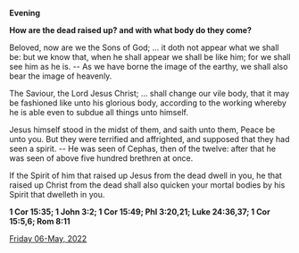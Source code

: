 **Evening**

**How are the dead raised up? and with what body do they come?**
 
Beloved, now are we the Sons of God; ... it doth not appear what we shall be: but we know that, when he shall appear we shall be like him; for we shall see him as he is. -- As we have borne the image of the earthy, we shall also bear the image of heavenly.
 
The Saviour, the Lord Jesus Christ; ... shall change our vile body, that it may be fashioned like unto his glorious body, according to the working whereby he is able even to subdue all things unto himself.
 
Jesus himself stood in the midst of them, and saith unto them, Peace be unto you. But they were terrified and affrighted, and supposed that they had seen a spirit. -- He was seen of Cephas, then of the twelve: after that he was seen of above five hundred brethren at once.
 
If the Spirit of him that raised up Jesus from the dead dwell in you, he that raised up Christ from the dead shall also quicken your mortal bodies by his Spirit that dwelleth in you.  

**1 Cor 15:35; 1 John 3:2; 1 Cor 15:49; Phl 3:20,21; Luke 24:36,37; 1 Cor 15:5,6; Rom 8:11**

[Friday 06-May, 2022](https://t.me/daily_light)
